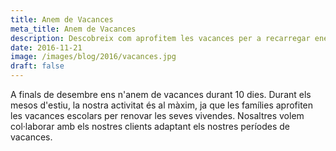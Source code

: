 ```yaml
---
title: Anem de Vacances
meta_title: Anem de Vacances
description: Descobreix com aprofitem les vacances per a recarregar energies i preparar-nos per a una nova temporada d'activitat.
date: 2016-11-21
image: /images/blog/2016/vacances.jpg
draft: false
---
```


A finals de desembre ens n'anem de vacances durant 10 dies. Durant els mesos d'estiu, la nostra activitat és al màxim, ja que les famílies aprofiten les vacances escolars per renovar les seves vivendes. Nosaltres volem col·laborar amb els nostres clients adaptant els nostres períodes de vacances.
